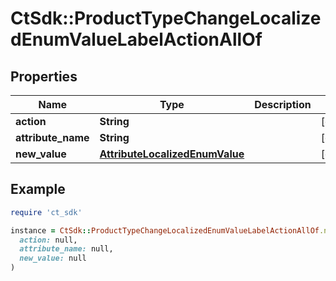 # CtSdk::ProductTypeChangeLocalizedEnumValueLabelActionAllOf

## Properties

| Name | Type | Description | Notes |
| ---- | ---- | ----------- | ----- |
| **action** | **String** |  | [optional] |
| **attribute_name** | **String** |  | [optional] |
| **new_value** | [**AttributeLocalizedEnumValue**](AttributeLocalizedEnumValue.md) |  | [optional] |

## Example

```ruby
require 'ct_sdk'

instance = CtSdk::ProductTypeChangeLocalizedEnumValueLabelActionAllOf.new(
  action: null,
  attribute_name: null,
  new_value: null
)
```

